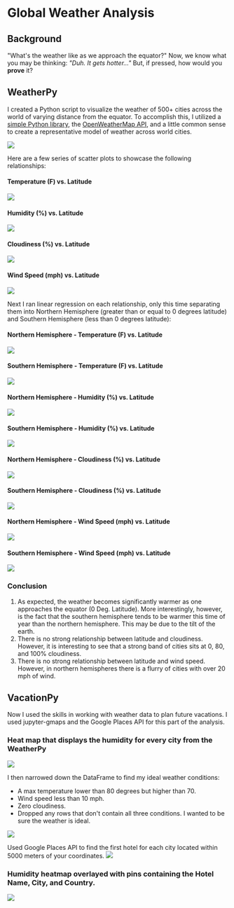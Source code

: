 # Global Weather Analysis

## Background
"What's the weather like as we approach the equator?" Now, we know what you may be thinking: _"Duh. It gets hotter..."_
But, if pressed, how would you **prove** it?

## WeatherPy
I created a Python script to visualize the weather of 500+ cities across the world of varying distance from the equator. To accomplish this, I utilized a [simple Python library](https://pypi.python.org/pypi/citipy), the [OpenWeatherMap API](https://openweathermap.org/api), and a little common sense to create a representative model of weather across world cities.

<img src="output_data/api_pull.png">

Here are a few series of scatter plots to showcase the following relationships:

#### Temperature (F) vs. Latitude
<img src="output_data/Fig1.png">

#### Humidity (%) vs. Latitude
<img src="output_data/Fig2.png">

#### Cloudiness (%) vs. Latitude
<img src="output_data/Fig3.png">

#### Wind Speed (mph) vs. Latitude
<img src="output_data/Fig4.png">



Next I ran linear regression on each relationship, only this time separating them into Northern Hemisphere (greater than or equal to 0 degrees latitude) and Southern Hemisphere (less than 0 degrees latitude):

#### Northern Hemisphere - Temperature (F) vs. Latitude
<img src="output_data/temp_north.png">

####  Southern Hemisphere - Temperature (F) vs. Latitude
<img src="output_data/temp_south.png">

####  Northern Hemisphere - Humidity (%) vs. Latitude
<img src="output_data/humid_north.png">

####  Southern Hemisphere - Humidity (%) vs. Latitude
<img src="output_data/humid_south.png">

####  Northern Hemisphere - Cloudiness (%) vs. Latitude
<img src="output_data/cloud_north.png">

####  Southern Hemisphere - Cloudiness (%) vs. Latitude
<img src="output_data/cloud_south.png">

####  Northern Hemisphere - Wind Speed (mph) vs. Latitude
<img src="output_data/wind_north.png">

####  Southern Hemisphere - Wind Speed (mph) vs. Latitude
<img src="output_data/wind_south.png">


### Conclusion
1) As expected, the weather becomes significantly warmer as one approaches the equator (0 Deg. Latitude). More interestingly, however, is the fact that the southern hemisphere tends to be warmer this time of year than the northern hemisphere. This may be due to the tilt of the earth.
2) There is no strong relationship between latitude and cloudiness. However, it is interesting to see that a strong band of cities sits at 0, 80, and 100% cloudiness.
3) There is no strong relationship between latitude and wind speed. However, in northern hemispheres there is a flurry of cities with over 20 mph of wind.



## VacationPy
Now I used the skills in working with weather data to plan future vacations. I used jupyter-gmaps and the Google Places API for this part of the analysis.

### Heat map that displays the humidity for every city from the WeatherPy
<img src="output_data/humidity_heatmap.png">

I then narrowed down the DataFrame to find my ideal weather conditions:
- A max temperature lower than 80 degrees but higher than 70.
- Wind speed less than 10 mph.
- Zero cloudiness.
- Dropped any rows that don't contain all three conditions. I wanted to be sure the weather is ideal.
<img src="output_data/ideal_weather.png">


Used Google Places API to find the first hotel for each city located within 5000 meters of your coordinates.
<img src="output_data/hotel_dataframe.png">

### Humidity heatmap overlayed with pins containing the **Hotel Name**, **City**, and **Country**.
<img src="output_data/hotel_heatmap.png">
